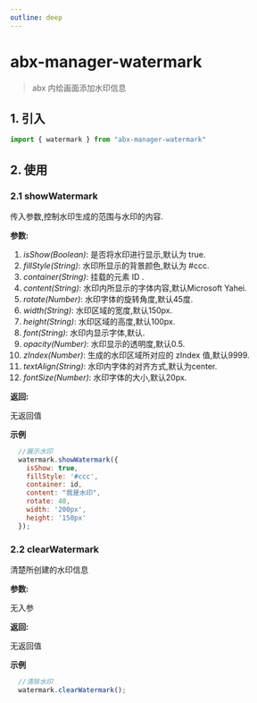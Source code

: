```yaml
---
outline: deep
---
```

# abx-manager-watermark

> abx 内给画面添加水印信息

## 1. 引入
```js
import { watermark } from "abx-manager-watermark"
```
## 2. 使用
### 2.1 showWatermark
传入参数,控制水印生成的范围与水印的内容.

**参数:**
  1. *isShow(Boolean)*: 是否将水印进行显示,默认为 true.
  2. *fillStyle(String)*: 水印所显示的背景颜色,默认为 #ccc.
  3. *container(String)*: 挂载的元素 ID .
  4. *content(String)*: 水印内所显示的字体内容,默认Microsoft Yahei.
  5. *rotate(Number)*: 水印字体的旋转角度,默认45度.
  6. *width(String)*: 水印区域的宽度,默认150px.
  7. *height(String)*: 水印区域的高度,默认100px.
  8. *font(String)*: 水印内显示字体,默认.
  9. *opacity(Number)*: 水印显示的透明度,默认0.5.
  10. *zIndex(Number)*: 生成的水印区域所对应的 zIndex 值,默认9999.
  11. *textAlign(String)*: 水印内字体的对齐方式,默认为center.
  12. *fontSize(Number)*: 水印字体的大小,默认20px.

**返回:**

  无返回值

**示例**
```javascript
  //展示水印
  watermark.showWatermark({
    isShow: true,
    fillStyle: '#ccc',
    container: id,
    content: "我是水印",
    rotate: 40,
    width: '200px',
    height: '150px'
  });
```

### 2.2 clearWatermark
清楚所创建的水印信息

**参数:**
  
  无入参

**返回:**

  无返回值

**示例**
```javascript
  //清除水印
  watermark.clearWatermark();
```








